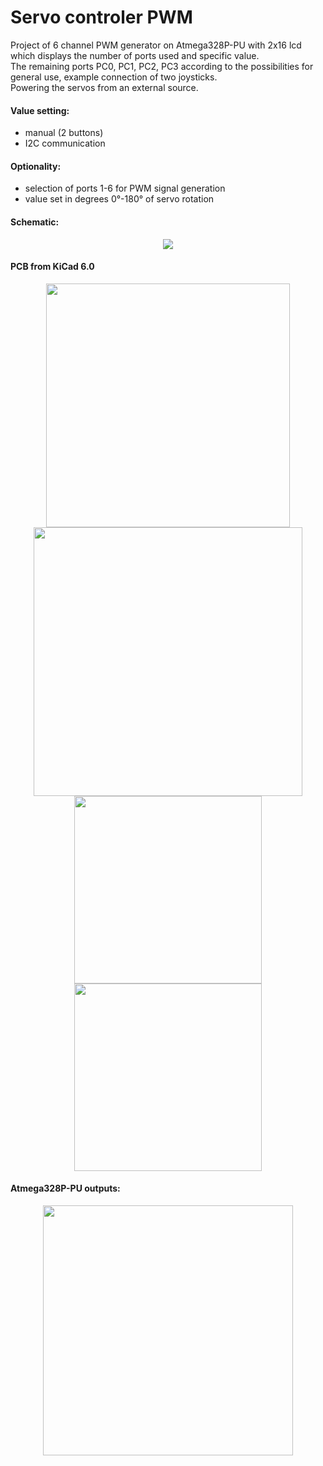 # Servo controler PWM

Project of 6 channel PWM generator on Atmega328P-PU with 2x16 lcd which displays the number of ports used and specific value.<br />
The remaining ports PC0, PC1, PC2, PC3 according to the possibilities for general use, example connection of two joysticks.<br />
Powering the servos from an external source.

#### Value setting:
- manual (2 buttons) 
- I2C communication

#### Optionality:

- selection of ports 1-6 for PWM signal generation
- value set in degrees 0°-180° of servo rotation

#### Schematic:
<p align="center">
  <img src="https://user-images.githubusercontent.com/64035334/184445404-4d4c22af-b061-4279-89d7-b70cb9a22796.png" />
</p>

#### PCB from KiCad 6.0

<p align="center">
<img src="https://user-images.githubusercontent.com/64035334/184451933-815303fd-aade-4f40-a5f8-53c08756f38f.png" width="390" /> 
<img src="https://user-images.githubusercontent.com/64035334/184446645-12c16e73-7fcf-4c7b-87cc-a8c451541f7a.png" width="430" />
<img src="https://user-images.githubusercontent.com/64035334/184446754-b61995f1-f479-4f09-9cec-50737c38f749.png" height = "300" /> 
<img src="https://user-images.githubusercontent.com/64035334/184446885-974ce7b1-abd6-4d39-b52b-0d7b5ee99c7f.png" height = "300" />
</p>



#### Atmega328P-PU outputs:
<p align="center">
  <img src="https://user-images.githubusercontent.com/64035334/177892341-275cee10-aec5-4f1f-b29a-1f927f3bb094.png" height = "400" />
</p>







 





















